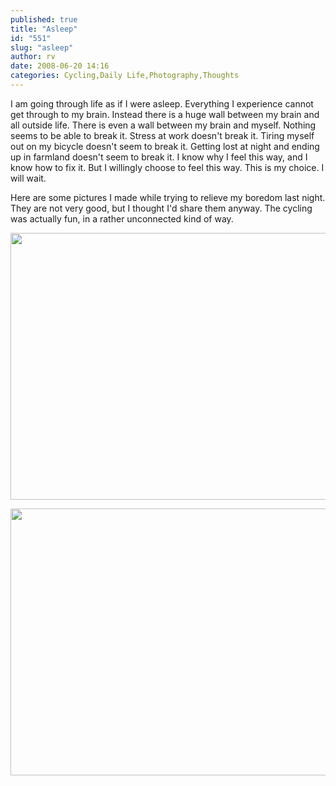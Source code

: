 ```yaml
---
published: true
title: "Asleep"
id: "551"
slug: "asleep"
author: rv
date: 2008-06-20 14:16
categories: Cycling,Daily Life,Photography,Thoughts
---
```

I am going through life as if I were asleep. Everything I experience cannot get through to my brain. Instead there is a huge wall between my brain and all outside life. There is even a wall between my brain and myself. Nothing seems to be able to break it. Stress at work doesn't break it. Tiring myself out on my bicycle doesn't seem to break it. Getting lost at night and ending up in farmland doesn't seem to break it. I know why I feel this way, and I know how to fix it. But I willingly choose to feel this way. This is my choice. I will wait.

Here are some pictures I made while trying to relieve my boredom last night. They are not very good, but I thought I'd share them anyway. The cycling was actually fun, in a rather unconnected kind of way.

<a href="https://s3.amazonaws.com/cfwblog/uploads/2008/06/bp_img_6824.jpg"><img class="aligncenter size-full wp-image-552" src="https://s3.amazonaws.com/cfwblog/uploads/2008/06/bp_img_6824.jpg" alt="" width="640" height="427" /></a>

<a href="https://s3.amazonaws.com/cfwblog/uploads/2008/06/bp_img_6825.jpg"><img class="aligncenter size-full wp-image-553" src="https://s3.amazonaws.com/cfwblog/uploads/2008/06/bp_img_6825.jpg" alt="" width="640" height="427" /></a>
